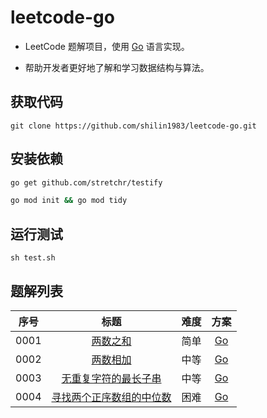 # leetcode-go

- LeetCode 题解项目，使用 [Go](https://go.dev/) 语言实现。

- 帮助开发者更好地了解和学习数据结构与算法。

## 获取代码

```git
git clone https://github.com/shilin1983/leetcode-go.git
```

## 安装依赖

```bash
go get github.com/stretchr/testify
```

```bash
go mod init && go mod tidy
```

## 运行测试

```shell
sh test.sh
```

## 题解列表

| 序号  |                                                 标题                                                 | 难度  |                                     方案                                      |
| :---: | :--------------------------------------------------------------------------------------------------: | :---: | :---------------------------------------------------------------------------: |
| 0001  |                          [两数之和](https://leetcode.cn/problems/two-sum/)                           | 简单  |                   [Go](src/solutions/problem0001/twoSum.go)                   |
| 0002  |                      [两数相加](https://leetcode.cn/problems/add-two-numbers/)                       | 中等  |               [Go](src/solutions/problem0002/addTwoNumbers.go)                |
| 0003  | [无重复字符的最长子串](https://leetcode.cn/problems/longest-substring-without-repeating-characters/) | 中等  | [Go](src/solutions/problem0003/longestSubstringWithoutRepeatingCharacters.go) |
| 0004  |        [寻找两个正序数组的中位数](https://leetcode.cn/problems/median-of-two-sorted-arrays/)         | 困难  |          [Go](src/solutions/problem0004/medianOfTwoSortedArrays.go)           |
